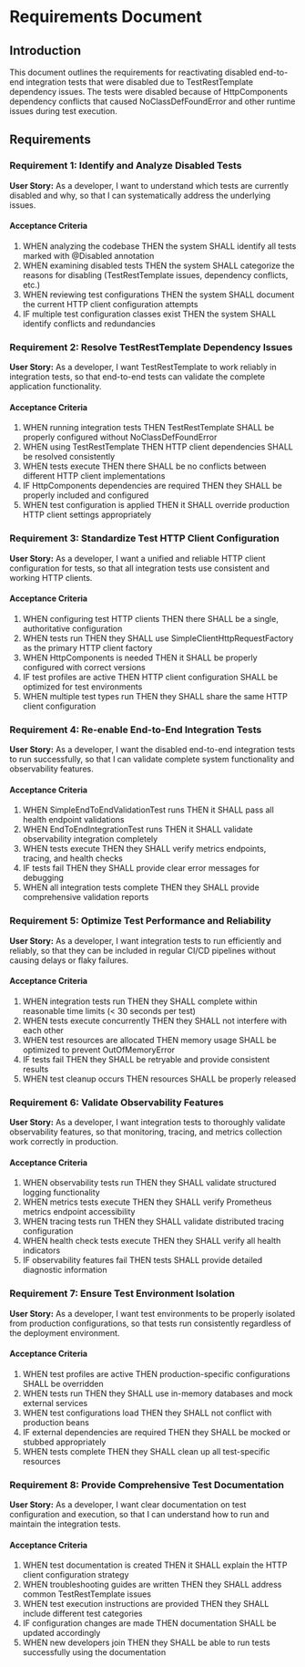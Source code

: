 # Requirements Document

## Introduction

This document outlines the requirements for reactivating disabled end-to-end integration tests that were disabled due to TestRestTemplate dependency issues. The tests were disabled because of HttpComponents dependency conflicts that caused NoClassDefFoundError and other runtime issues during test execution.

## Requirements

### Requirement 1: Identify and Analyze Disabled Tests

**User Story:** As a developer, I want to understand which tests are currently disabled and why, so that I can systematically address the underlying issues.

#### Acceptance Criteria

1. WHEN analyzing the codebase THEN the system SHALL identify all tests marked with @Disabled annotation
2. WHEN examining disabled tests THEN the system SHALL categorize the reasons for disabling (TestRestTemplate issues, dependency conflicts, etc.)
3. WHEN reviewing test configurations THEN the system SHALL document the current HTTP client configuration attempts
4. IF multiple test configuration classes exist THEN the system SHALL identify conflicts and redundancies

### Requirement 2: Resolve TestRestTemplate Dependency Issues

**User Story:** As a developer, I want TestRestTemplate to work reliably in integration tests, so that end-to-end tests can validate the complete application functionality.

#### Acceptance Criteria

1. WHEN running integration tests THEN TestRestTemplate SHALL be properly configured without NoClassDefFoundError
2. WHEN using TestRestTemplate THEN HTTP client dependencies SHALL be resolved consistently
3. WHEN tests execute THEN there SHALL be no conflicts between different HTTP client implementations
4. IF HttpComponents dependencies are required THEN they SHALL be properly included and configured
5. WHEN test configuration is applied THEN it SHALL override production HTTP client settings appropriately

### Requirement 3: Standardize Test HTTP Client Configuration

**User Story:** As a developer, I want a unified and reliable HTTP client configuration for tests, so that all integration tests use consistent and working HTTP clients.

#### Acceptance Criteria

1. WHEN configuring test HTTP clients THEN there SHALL be a single, authoritative configuration
2. WHEN tests run THEN they SHALL use SimpleClientHttpRequestFactory as the primary HTTP client factory
3. WHEN HttpComponents is needed THEN it SHALL be properly configured with correct versions
4. IF test profiles are active THEN HTTP client configuration SHALL be optimized for test environments
5. WHEN multiple test types run THEN they SHALL share the same HTTP client configuration

### Requirement 4: Re-enable End-to-End Integration Tests

**User Story:** As a developer, I want the disabled end-to-end integration tests to run successfully, so that I can validate complete system functionality and observability features.

#### Acceptance Criteria

1. WHEN SimpleEndToEndValidationTest runs THEN it SHALL pass all health endpoint validations
2. WHEN EndToEndIntegrationTest runs THEN it SHALL validate observability integration completely
3. WHEN tests execute THEN they SHALL verify metrics endpoints, tracing, and health checks
4. IF tests fail THEN they SHALL provide clear error messages for debugging
5. WHEN all integration tests complete THEN they SHALL provide comprehensive validation reports

### Requirement 5: Optimize Test Performance and Reliability

**User Story:** As a developer, I want integration tests to run efficiently and reliably, so that they can be included in regular CI/CD pipelines without causing delays or flaky failures.

#### Acceptance Criteria

1. WHEN integration tests run THEN they SHALL complete within reasonable time limits (< 30 seconds per test)
2. WHEN tests execute concurrently THEN they SHALL not interfere with each other
3. WHEN test resources are allocated THEN memory usage SHALL be optimized to prevent OutOfMemoryError
4. IF tests fail THEN they SHALL be retryable and provide consistent results
5. WHEN test cleanup occurs THEN resources SHALL be properly released

### Requirement 6: Validate Observability Features

**User Story:** As a developer, I want integration tests to thoroughly validate observability features, so that monitoring, tracing, and metrics collection work correctly in production.

#### Acceptance Criteria

1. WHEN observability tests run THEN they SHALL validate structured logging functionality
2. WHEN metrics tests execute THEN they SHALL verify Prometheus metrics endpoint accessibility
3. WHEN tracing tests run THEN they SHALL validate distributed tracing configuration
4. WHEN health check tests execute THEN they SHALL verify all health indicators
5. IF observability features fail THEN tests SHALL provide detailed diagnostic information

### Requirement 7: Ensure Test Environment Isolation

**User Story:** As a developer, I want test environments to be properly isolated from production configurations, so that tests run consistently regardless of the deployment environment.

#### Acceptance Criteria

1. WHEN test profiles are active THEN production-specific configurations SHALL be overridden
2. WHEN tests run THEN they SHALL use in-memory databases and mock external services
3. WHEN test configurations load THEN they SHALL not conflict with production beans
4. IF external dependencies are required THEN they SHALL be mocked or stubbed appropriately
5. WHEN tests complete THEN they SHALL clean up all test-specific resources

### Requirement 8: Provide Comprehensive Test Documentation

**User Story:** As a developer, I want clear documentation on test configuration and execution, so that I can understand how to run and maintain the integration tests.

#### Acceptance Criteria

1. WHEN test documentation is created THEN it SHALL explain the HTTP client configuration strategy
2. WHEN troubleshooting guides are written THEN they SHALL address common TestRestTemplate issues
3. WHEN test execution instructions are provided THEN they SHALL include different test categories
4. IF configuration changes are made THEN documentation SHALL be updated accordingly
5. WHEN new developers join THEN they SHALL be able to run tests successfully using the documentation
